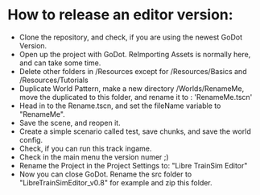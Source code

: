 # How to release an editor version:

- Clone the repository, and check, if you are using the newest GoDot Version.
- Open up the project with GoDot. ReImporting Assets is normally here, and can take some time.
- Delete other folders in /Resources except for /Resources/Basics and /Resources/Tutorials
- Duplicate World Pattern, make a new directory /Worlds/RenameMe, move the duplicated to this folder, and rename it to : 'RenameMe.tscn'
- Head in to the Rename.tscn, and set the fileName variable to "RenameMe".
- Save the scene, and reopen it.
- Create a simple scenario called test, save chunks, and save the world config.
- Check, if you can run this track ingame.
- Check in the main menu the version numer ;)
- Rename the Project in the Project Settings to: "Libre TrainSim Editor"
- Now you can close GoDot. Rename the src folder to "LibreTrainSimEditor_v0.8" for example and zip this folder.
